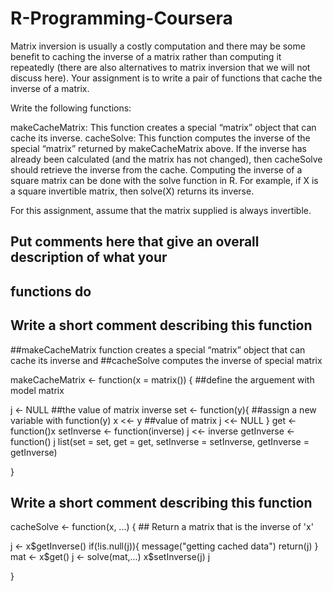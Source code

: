 # R-Programming-Coursera
Matrix inversion is usually a costly computation and there may be some benefit to caching the inverse of a matrix rather than computing it repeatedly (there are also alternatives to matrix inversion that we will not discuss here). Your assignment is to write a pair of functions that cache the inverse of a matrix.

Write the following functions:

makeCacheMatrix: This function creates a special “matrix” object that can cache its inverse.
cacheSolve: This function computes the inverse of the special “matrix” returned by makeCacheMatrix above. If the inverse has already been calculated (and the matrix has not changed), then cacheSolve should retrieve the inverse from the cache.
Computing the inverse of a square matrix can be done with the solve function in R. For example, if X is a square invertible matrix, then solve(X) returns its inverse.

For this assignment, assume that the matrix supplied is always invertible.

## Put comments here that give an overall description of what your
## functions do

## Write a short comment describing this function

##makeCacheMatrix function creates a special “matrix” object that can cache its inverse and
##cacheSolve computes the inverse of special matrix

makeCacheMatrix <- function(x = matrix()) {           ##define the arguement with model matrix
  

  j <- NULL    ##the value of matrix inverse
  set <- function(y){   ##assign a new variable with function(y)
    x <<- y ##value of matrix
    j <<- NULL
  }
  get <- function()x
  setInverse <- function(inverse) j <<- inverse
  getInverse <- function() j
  list(set = set, get = get,
       setInverse = setInverse,
       getInverse = getInverse)

}


## Write a short comment describing this function

cacheSolve <- function(x, ...) {
        ## Return a matrix that is the inverse of 'x'

  j <- x$getInverse()
  if(!is.null(j)){
    message("getting cached data")
    return(j)
  }
  mat <- x$get()
  j <- solve(mat,...)
  x$setInverse(j)
  j


}
